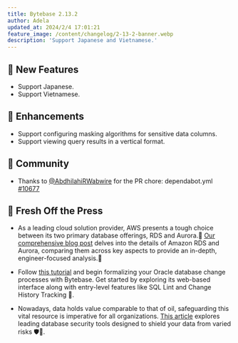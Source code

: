```yaml
---
title: Bytebase 2.13.2
author: Adela
updated_at: 2024/2/4 17:01:21
feature_image: /content/changelog/2-13-2-banner.webp
description: 'Support Japanese and Vietnamese.'
---
```


## 🚀 New Features

- Support Japanese.
- Support Vietnamese.

## 🎄 Enhancements

- Support configuring masking algorithms for sensitive data columns.
- Support viewing query results in a vertical format.

## 🎠 Community

- Thanks to [@AbdhilahiRWabwire](https://github.com/AbdhilahiRWabwire) for the PR chore: dependabot.yml [#10677](https://github.com/bytebase/bytebase/pull/10677)

## 📰 Fresh Off the Press

- As a leading cloud solution provider, AWS presents a tough choice between its two primary database offerings, RDS and Aurora.🤯 [Our comprehensive blog post](/blog/aurora-vs-rds/) delves into the details of Amazon RDS and Aurora, comparing them across key aspects to provide an in-depth, engineer-focused analysis.🤩

- Follow [this tutorial](/docs/tutorials/database-change-management-with-oracle/) and begin formalizing your Oracle database change processes with Bytebase. Get started by exploring its web-based interface along with entry-level features like SQL Lint and Change History Tracking 👋.

- Nowadays, data holds value comparable to that of oil, safeguarding this vital resource is imperative for all organizations. [This article](/blog/top-database-security-tools/) explores leading database security tools designed to shield your data from varied risks 🛡️👹.

<IncludeBlock url="/docs/get-started/install/install-upgrade"></IncludeBlock>
